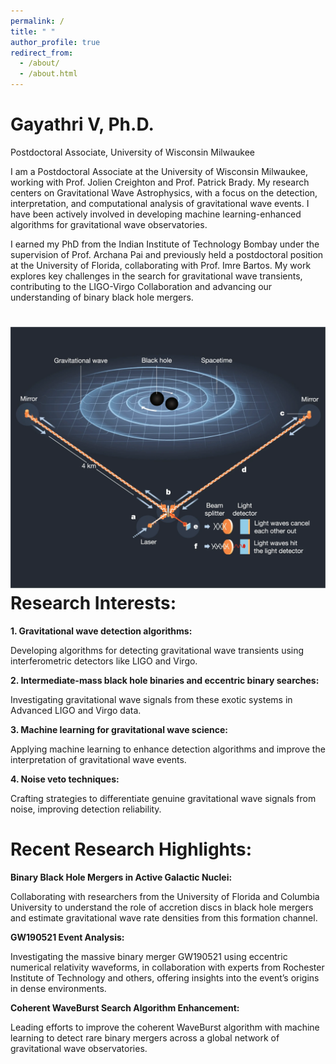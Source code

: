 ```yaml
---
permalink: /
title: " "
author_profile: true
redirect_from: 
  - /about/
  - /about.html
---
```

Gayathri V, Ph.D. 
======

Postdoctoral Associate, University of Wisconsin Milwaukee

I am a Postdoctoral Associate at the University of Wisconsin Milwaukee, working with Prof. Jolien Creighton and Prof. Patrick Brady. My research centers on Gravitational Wave Astrophysics, with a focus on the detection, interpretation, and computational analysis of gravitational wave events. I have been actively involved in developing machine learning-enhanced algorithms for gravitational wave observatories.

I earned my PhD from the Indian Institute of Technology Bombay under the supervision of Prof. Archana Pai and previously held a postdoctoral position at the University of Florida, collaborating with Prof. Imre Bartos. My work explores key challenges in the search for gravitational wave transients, contributing to the LIGO-Virgo Collaboration and advancing our understanding of binary black hole mergers.

![Editing a markdown file for a talk](/images/41586_2019_1129_Fig1_HTML.webp)
Research Interests:
======
**1. Gravitational wave detection algorithms:**

   Developing algorithms for detecting gravitational wave transients using interferometric detectors like LIGO and Virgo.

**2. Intermediate-mass black hole binaries and eccentric binary searches:**

   Investigating gravitational wave signals from these exotic systems in Advanced LIGO and Virgo data.

**3. Machine learning for gravitational wave science:**

   Applying machine learning to enhance detection algorithms and improve the interpretation of gravitational wave events.

**4. Noise veto techniques:**

   Crafting strategies to differentiate genuine gravitational wave signals from noise, improving detection reliability.

Recent Research Highlights:
======
**Binary Black Hole Mergers in Active Galactic Nuclei:**

Collaborating with researchers from the University of Florida and Columbia University to understand the role of accretion discs in black hole mergers and estimate gravitational wave rate densities from this formation channel.

**GW190521 Event Analysis:**

Investigating the massive binary merger GW190521 using eccentric numerical relativity waveforms, in collaboration with experts from Rochester Institute of Technology and others, offering insights into the event’s origins in dense environments.

**Coherent WaveBurst Search Algorithm Enhancement:**

Leading efforts to improve the coherent WaveBurst algorithm with machine learning to detect rare binary mergers across a global network of gravitational wave observatories.


